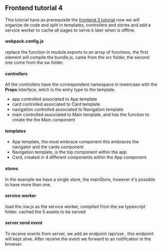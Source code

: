 ## Frontend tutorial 4

This tutorial have as prerequisite the [frontend 3 tutorial](../frontend-3/readme.md) now we will organize de code and split in templates, controllers and stores and add a service worker to cache all pages to serve it later when is offline.

#### webpack.config.js
replace the function in module.exports to an array of functions, the first element will compile the bundle.js, came from the src folder, the second one come from the sw folder.

#### controllers
All the controllers have the correspondent namespace in lowercase with the **Props** interface, witch is the entry type to the template.   
 - app controlled associated to App template
 - card controlled associated to Card template
 - navigation controlled associated to Navigation template
 - main controlled associated to Main template, and has the function to create the the Main component
 
#### templates
 
 - App template, the most embrace component this embraces the navigator and the cards component
 - Navigation template, is the top component within the app
 - Card, created in 4 different components within the App component
 
#### stores 
In the example we have a single store, the mainStore, however it's possible to have more than one.
 
#### service worker
load the /sw.js as the service worker, compiled from the sw typescript folder.
cached the 5 assets to be served

#### server send event
To receive events from server, we add an endpoint /api/sse , this endpoint will kept alive.
After receive the event we forward to an notification in the browser.